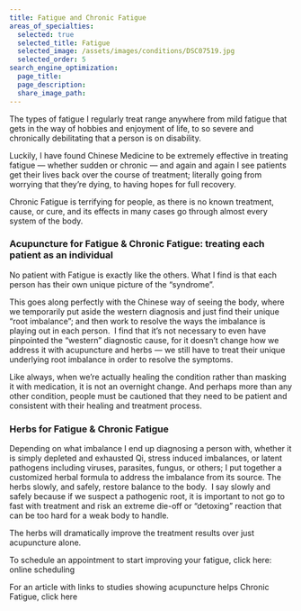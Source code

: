 ```yaml
---
title: Fatigue and Chronic Fatigue
areas_of_specialties:
  selected: true
  selected_title: Fatigue
  selected_image: /assets/images/conditions/DSC07519.jpg
  selected_order: 5
search_engine_optimization:
  page_title:
  page_description:
  share_image_path:
---
```


The types of fatigue I regularly treat range anywhere from mild fatigue that gets in the way of hobbies and enjoyment of life, to so severe and chronically debilitating that a person is on disability.

Luckily, I have found Chinese Medicine to be extremely effective in treating fatigue — whether sudden or chronic — and again and again I see patients get their lives back over the course of treatment; literally going from worrying that they’re dying, to having hopes for full recovery.

Chronic Fatigue is terrifying for people, as there is no known treatment, cause, or cure, and its effects in many cases go through almost every system of the body.

### Acupuncture for Fatigue & Chronic Fatigue: treating each patient as an individual

No patient with Fatigue is exactly like the others. What I find is that each person has their own unique picture of the “syndrome”.

This goes along perfectly with the Chinese way of seeing the body, where we temporarily put aside the western diagnosis and just find their unique “root imbalance”; and then work to resolve the ways the imbalance is playing out in each person. &nbsp;I find that it’s not necessary to even have pinpointed the “western” diagnostic cause, for it doesn’t change how we address it with acupuncture and herbs — we still have to treat their unique underlying root imbalance in order to resolve the symptoms.

Like always, when we’re actually healing the condition rather than masking it with medication, it is not an overnight change. And perhaps more than any other condition, people must be cautioned that they need to be patient and consistent with their healing and treatment process.

### Herbs for Fatigue & Chronic Fatigue

Depending on what imbalance I end up diagnosing a person with, whether it is simply depleted and exhausted Qi, stress induced imbalances, or latent pathogens including viruses, parasites, fungus, or others; I put together a customized herbal formula to address the imbalance from its source. The herbs slowly, and safely, restore balance to the body. &nbsp;I say slowly and safely because if we suspect a pathogenic root, it is important to not go to fast with treatment and risk an extreme die-off or “detoxing” reaction that can be too hard for a weak body to handle.

The herbs will dramatically improve the treatment results over just acupuncture alone.

To schedule an appointment to start improving your fatigue, click here: online scheduling

For an article with links to studies showing acupuncture helps Chronic Fatigue, click here